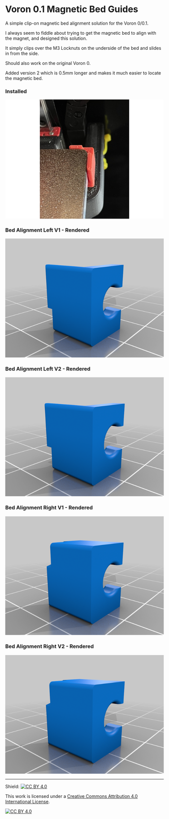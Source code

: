 # Voron 0.1 Magnetic Bed Guides

A simple clip-on magnetic bed alignment solution for the Voron 0/0.1.

I always seem to fiddle about trying to get the magnetic bed to align with the magnet, and designed this solution.

It simply clips over the M3 Locknuts on the underside of the bed and slides in from the side.

Should also work on the original Voron 0.

Added version 2 which is 0.5mm longer and makes it much easier to locate the magnetic bed.

### Installed
![Magnet Bed Guide Installed](bed-guide-v2.jpg)

### Bed Alignment Left V1 - Rendered
![Voron 0.1 Bed Alignment Left V1 - Rendered](bed_location_left.png)

### Bed Alignment Left V2 - Rendered
![Voron 0.1 Bed Alignment Left - Rendered](bed_location_left_v2.png)

### Bed Alignment Right V1 - Rendered
![Voron 0.1 Bed Alignment Right V1 - Rendered](bed_location_right.png)

### Bed Alignment Right V2 - Rendered
![Voron 0.1 Bed Alignment Right V2 - Rendered](bed_location_right_v2.png)

---
Shield: [![CC BY 4.0][cc-by-shield]][cc-by]

This work is licensed under a
[Creative Commons Attribution 4.0 International License][cc-by].

[![CC BY 4.0][cc-by-image]][cc-by]

[cc-by]: http://creativecommons.org/licenses/by/4.0/
[cc-by-image]: https://i.creativecommons.org/l/by/4.0/88x31.png
[cc-by-shield]: https://img.shields.io/badge/License-CC%20BY%204.0-lightgrey.svg![](bed_location_left.png)

